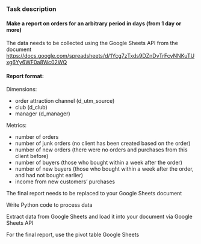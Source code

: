 ### Task description

#### Make a report on orders for an arbitrary period in days (from 1 day or more)
The data needs to be collected using the Google Sheets API from the document https://docs.google.com/spreadsheets/d/1Ycg7zTxds9DZnDvTrFcyNNKuTUxg6Yy6WF0a8Wc02WQ

#### Report format:
Dimensions:
- order attraction channel (d_utm_source)
- club (d_club)
- manager (d_manager)

Metrics:
- number of orders
- number of junk orders (no client has been created based on the order)
- number of new orders (there were no orders and purchases from this client before)
- number of buyers (those who bought within a week after the order)
- number of new buyers (those who bought within a week after the order, and had not bought earlier)
- income from new customers’ purchases

The final report needs to be replaced to your Google Sheets document  

Write Python code to process data  

Extract data from Google Sheets and load it into your document via Google Sheets API  

For the final report, use the pivot table Google Sheets  

